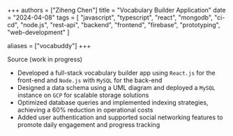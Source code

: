 +++
authors = ["Ziheng Chen"]
title = "Vocabulary Builder Application"
date = "2024-04-08"
tags = [
    "javascript", "typescript", "react", "mongodb", "ci-cd", "node.js", "rest-api", "backend", "frontend", "firebase", "prototyping", "web-development"
]

aliases = ["vocabuddy"]
+++

Source (work in progress)

- Developed a full-stack vocabulary builder app using `React.js` for the front-end and `Node.js` with `MySQL` for the back-end
- Designed a data schema using a UML diagram and deployed a `MySQL` instance on `GCP` for scalable storage solutions
- Optimized database queries and implemented indexing strategies, achieving a 60% reduction in operational costs
- Added user authentication and supported social networking features to promote daily engagement and progress tracking